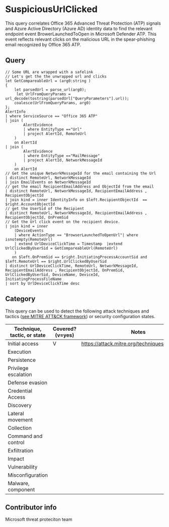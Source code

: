 
# SuspiciousUrlClicked  

This query correlates Office 365 Advanced Threat Protection (ATP) signals and Azure Active Directory (Azure AD) identity data to find the relevant endpoint event BrowerLaunchedToOpen in Microsoft Defender ATP.
This event reflects relevant clicks on the malicious URL in the spear-phishing email recognized by Office 365 ATP. 

## Query

```
// Some URL are wrapped with a safelink
// Let's get the the unwrapped url and clicks 
let GetCompareableUrl = (arg0:string ) 
{ 
    let parsedUrl = parse_url(arg0);
     let UrlFromQueryParams = url_decode(tostring(parsedUrl["QueryParameters"].url));
    coalesce(UrlFromQueryParams, arg0)
};
AlertInfo
| where ServiceSource == "Office 365 ATP"
| join (
        AlertEvidence
        | where EntityType =="Url"
        | project AlertId, RemoteUrl 
    )
    on AlertId
| join (
        AlertEvidence
        | where EntityType =="MailMessage"
        | project AlertId, NetworkMessageId 
    )
    on AlertId
// Get the unique NetworkMessageId for the email containing the Url
| distinct RemoteUrl, NetworkMessageId
| join EmailEvents on NetworkMessageId
// get the email RecipientEmailAddress and ObjectId from the email 
| distinct RemoteUrl, NetworkMessageId, RecipientEmailAddress , RecipientObjectId
| join kind = inner IdentityInfo on $left.RecipientObjectId  == $right.AccountObjectId 
// get the UserSid of the Recipient
| distinct RemoteUrl, NetworkMessageId, RecipientEmailAddress , RecipientObjectId, OnPremSid 
// Get the Url click event on the recipient device.
| join kind = inner  
    (DeviceEvents 
    | where ActionType == "BrowserLaunchedToOpenUrl"| where isnotempty(RemoteUrl) 
    | extend UrlDeviceClickTime = Timestamp  |extend UrlClickedByUserSid = GetCompareableUrl(RemoteUrl) 
    ) 
   on $left.OnPremSid == $right.InitiatingProcessAccountSid and $left.RemoteUrl == $right.UrlClickedByUserSid
| distinct UrlDeviceClickTime, RemoteUrl, NetworkMessageId, RecipientEmailAddress , RecipientObjectId, OnPremSid, UrlClickedByUserSid, DeviceName, DeviceId, 
InitiatingProcessFileName 
| sort by UrlDeviceClickTime desc  
```
## Category

This query can be used to detect the following attack techniques and tactics ([see MITRE ATT&CK framework](https://attack.mitre.org/)) or security configuration states.

| Technique, tactic, or state | Covered? (v=yes) | Notes |
|------------------------|----------|-------|
| Initial access | V | https://attack.mitre.org/techniques/T1566/002/ |
| Execution |  |  |
| Persistence |  |  | 
| Privilege escalation |  |  |
| Defense evasion |  |  | 
| Credential Access |  |  | 
| Discovery |  |  | 
| Lateral movement |  |  | 
| Collection |  |  | 
| Command and control |  |  | 
| Exfiltration |  |  | 
| Impact |  |  |
| Vulnerability |  |  |
| Misconfiguration |  |  |
| Malware, component |  |  |


## Contributor info

Microsoft threat proteciton team
